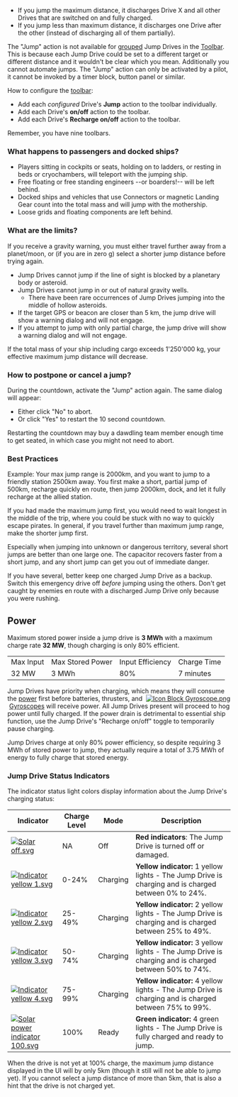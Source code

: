 *   If you jump the maximum distance, it discharges Drive X and all other Drives that are switched on and fully charged.
*   If you jump less than maximum distance, it discharges one Drive after the other (instead of discharging all of them partially).

The "Jump" action is not available for [grouped](https://spaceengineers.wiki.gg/wiki/Groups "Groups") Jump Drives in the [Toolbar](https://spaceengineers.wiki.gg/wiki/Toolbar "Toolbar"). This is because each Jump Drive could be set to a different target or different distance and it wouldn't be clear which you mean. Additionally you cannot automate jumps. The "Jump" action can only be activated by a pilot, it cannot be invoked by a timer block, button panel or similar.

  
How to configure the [toolbar](https://spaceengineers.wiki.gg/wiki/Toolbar_Configuration "Toolbar Configuration"):

*   Add each _configured_ Drive's **Jump** action to the toolbar individually.
*   Add each Drive's **on/off** action to the toolbar.
*   Add each Drive's **Recharge on/off** action to the toolbar.

Remember, you have nine toolbars.

### What happens to passengers and docked ships?

*   Players sitting in cockpits or seats, holding on to ladders, or resting in beds or cryochambers, will teleport with the jumping ship.
*   Free floating or free standing engineers --or boarders!-- will be left behind.
*   Docked ships and vehicles that use Connectors or magnetic Landing Gear count into the total mass and will jump with the mothership.
*   Loose grids and floating components are left behind.

### What are the limits?

If you receive a gravity warning, you must either travel further away from a planet/moon, or (if you are in zero g) select a shorter jump distance before trying again.

*   Jump Drives cannot jump if the line of sight is blocked by a planetary body or asteroid.
*   Jump Drives cannot jump in or out of natural gravity wells.
    *   There have been rare occurrences of Jump Drives jumping into the middle of hollow asteroids.
*   If the target GPS or beacon are closer than 5 km, the jump drive will show a warning dialog and will not engage.
*   If you attempt to jump with only partial charge, the jump drive will show a warning dialog and will not engage.

If the total mass of your ship including cargo exceeds 1'250'000 kg, your effective maximum jump distance will decrease.

### How to postpone or cancel a jump?

During the countdown, activate the "Jump" action again. The same dialog will appear:

*   Either click "No" to abort.
*   Or click "Yes" to restart the 10 second countdown.

Restarting the countdown may buy a dawdling team member enough time to get seated, in which case you might not need to abort.

### Best Practices

Example: Your max jump range is 2000km, and you want to jump to a friendly station 2500km away. You first make a short, partial jump of 500km, recharge quickly en route, then jump 2000km, dock, and let it fully recharge at the allied station.

If you had made the maximum jump first, you would need to wait longest in the middle of the trip, where you could be stuck with no way to quickly escape pirates. In general, if you travel further than maximum jump range, make the shorter jump first.

Especially when jumping into unknown or dangerous territory, several short jumps are better than one large one. The capacitor recovers faster from a short jump, and any short jump can get you out of immediate danger.

If you have several, better keep one charged Jump Drive as a backup. Switch this emergency drive off _before_ jumping using the others. Don't get caught by enemies en route with a discharged Jump Drive only because you were rushing.

## Power

Maximum stored power inside a jump drive is **3 MWh** with a maximum charge rate **32 MW**, though charging is only 80% efficient.

|     |     |     |     |
| --- | --- | --- | --- |
| Max Input | Max Stored Power | Input Efficiency | Charge Time |
| 32 MW | 3 MWh | 80% | 7 minutes |

Jump Drives have priority when charging, which means they will consume the [power](https://spaceengineers.wiki.gg/wiki/Power "Power") first before batteries, thrusters, and  [![Icon Block Gyroscope.png](https://spaceengineers.wiki.gg/images/thumb/Icon_Block_Gyroscope.png/21px-Icon_Block_Gyroscope.png?c8eb45)](https://spaceengineers.wiki.gg/wiki/Gyroscope "Gyroscope") [Gyroscopes](https://spaceengineers.wiki.gg/wiki/Gyroscope "Gyroscope") will receive power. All Jump Drives present will proceed to hog power until fully charged. If the power drain is detrimental to essential ship function, use the Jump Drive's "Recharge on/off" toggle to temporarily pause charging.

Jump Drives charge at only 80% power efficiency, so despite requiring 3 MWh of stored power to jump, they actually require a total of 3.75 MWh of energy to fully charge that stored energy.

### Jump Drive Status Indicators

The indicator status light colors display information about the Jump Drive's charging status:

| Indicator | Charge Level | Mode | Description |
| --- | --- | --- | --- |
| [![Solar off.svg](https://spaceengineers.wiki.gg/images/Solar_off.svg?e30b19)](https://spaceengineers.wiki.gg/wiki/File:Solar_off.svg) | NA  | Off | **Red indicators**: The Jump Drive is turned off or damaged. |
| [![Indicator yellow 1.svg](https://spaceengineers.wiki.gg/images/Indicator_yellow_1.svg?c460a9)](https://spaceengineers.wiki.gg/wiki/File:Indicator_yellow_1.svg) | 0-24% | Charging | **Yellow indicator:** 1 yellow lights - The Jump Drive is charging and is charged between 0% to 24%. |
| [![Indicator yellow 2.svg](https://spaceengineers.wiki.gg/images/Indicator_yellow_2.svg?a8f00a)](https://spaceengineers.wiki.gg/wiki/File:Indicator_yellow_2.svg) | 25-49% | Charging | **Yellow indicator:** 2 yellow lights - The Jump Drive is charging and is charged between 25% to 49%. |
| [![Indicator yellow 3.svg](https://spaceengineers.wiki.gg/images/Indicator_yellow_3.svg?7eb167)](https://spaceengineers.wiki.gg/wiki/File:Indicator_yellow_3.svg) | 50-74% | Charging | **Yellow indicator:** 3 yellow lights - The Jump Drive is charging and is charged between 50% to 74%. |
| [![Indicator yellow 4.svg](https://spaceengineers.wiki.gg/images/Indicator_yellow_4.svg?936f7b)](https://spaceengineers.wiki.gg/wiki/File:Indicator_yellow_4.svg) | 75-99% | Charging | **Yellow indicator:** 4 yellow lights - The Jump Drive is charging and is charged between 75% to 99%. |
| [![Solar power indicator 100.svg](https://spaceengineers.wiki.gg/images/Solar_power_indicator_100.svg?d8898c)](https://spaceengineers.wiki.gg/wiki/File:Solar_power_indicator_100.svg) | 100% | Ready | **Green indicator:** 4 green lights - The Jump Drive is fully charged and ready to jump. |

When the drive is not yet at 100% charge, the maximum jump distance displayed in the UI will by only 5km (though it still will not be able to jump yet). If you cannot select a jump distance of more than 5km, that is also a hint that the drive is not charged yet.
